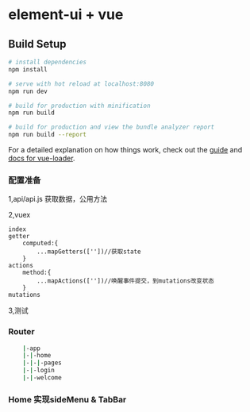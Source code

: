 # element-ui + vue

## Build Setup

``` bash
# install dependencies
npm install

# serve with hot reload at localhost:8080
npm run dev

# build for production with minification
npm run build

# build for production and view the bundle analyzer report
npm run build --report
```

For a detailed explanation on how things work, check out the [guide](http://vuejs-templates.github.io/webpack/) and [docs for vue-loader](http://vuejs.github.io/vue-loader).

### 配置准备

1,api/api.js 获取数据，公用方法

2,vuex
	
	index
	getter
		computed:{
			...mapGetters([''])//获取state
		}
	actions
		method:{
			...mapActions([''])//唤醒事件提交，到mutations改变状态
		}
	mutations

3,测试

### Router

```bash
	|-app
	|-|-home
	|-|-|-pages
	|-|-login
	|-|-welcome
```
### Home 实现sideMenu & TabBar


